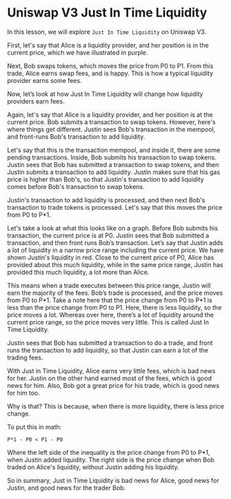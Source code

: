 # Uniswap V3 Just In Time Liquidity

In this lesson, we will explore `Just In Time Liquidity` on Uniswap V3.

First, let's say that Alice is a liquidity provider, and her position is in the current price, which we have illustrated in purple.

Next, Bob swaps tokens, which moves the price from P0 to P1. From this trade, Alice earns swap fees, and is happy. This is how a typical liquidity provider earns some fees.

Now, let’s look at how Just In Time Liquidity will change how liquidity providers earn fees.

Again, let's say that Alice is a liquidity provider, and her position is at the current price. Bob submits a transaction to swap tokens. However, here's where things get different. Justin sees Bob's transaction in the mempool, and front-runs Bob's transaction to add liquidity.

Let's say that this is the transaction mempool, and inside it, there are some pending transactions. Inside, Bob submits his transaction to swap tokens. Justin sees that Bob has submitted a transaction to swap tokens, and then Justin submits a transaction to add liquidity. Justin makes sure that his gas price is higher than Bob's, so that Justin's transaction to add liquidity comes before Bob's transaction to swap tokens. 

Justin's transaction to add liquidity is processed, and then next Bob's transaction to trade tokens is processed. Let's say that this moves the price from P0 to P\*1.

Let's take a look at what this looks like on a graph. Before Bob submits his transaction, the current price is at P0. Justin sees that Bob submitted a transaction, and then front runs Bob’s transaction. Let’s say that Justin adds a lot of liquidity in a narrow price range including the current price. We have shown Justin's liquidity in red. Close to the current price of P0, Alice has provided about this much liquidity, while in the same price range, Justin has provided this much liquidity, a lot more than Alice.

This means when a trade executes between this price range, Justin will earn the majority of the fees. Bob’s trade is processed, and the price moves from P0 to P\*1. Take a note here that the price change from P0 to P\*1 is less than the price change from P0 to P1. Here, there is less liquidity, so the price moves a lot. Whereas over here, there’s a lot of liquidity around the current price range, so the price moves very little. This is called Just In Time Liquidity.

Justin sees that Bob has submitted a transaction to do a trade, and front runs the transaction to add liquidity, so that Justin can earn a lot of the trading fees.

With Just in Time Liquidity, Alice earns very little fees, which is bad news for her. Justin on the other hand earned most of the fees, which is good news for him. Also, Bob got a great price for his trade, which is good news for him too.

Why is that? This is because, when there is more liquidity, there is less price change.

To put this in math:
```
P*1 - P0 < P1 - P0
```
Where the left side of the inequality is the price change from P0 to P\*1, when Justin added liquidity. The right side is the price change when Bob traded on Alice's liquidity, without Justin adding his liquidity.

So in summary, Just in Time Liquidity is bad news for Alice, good news for Justin, and good news for the trader Bob.
